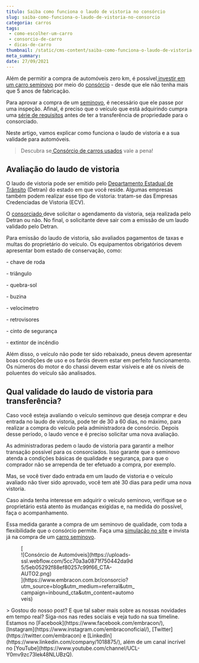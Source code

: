 ```yaml
---
titulo: Saiba como funciona o laudo de vistoria no consórcio
slug: saiba-como-funciona-o-laudo-de-vistoria-no-consorcio
categoria: carros
tags:
 - como-escolher-um-carro
 - consorcio-de-carro
 - dicas-de-carro
thumbnail: /static/cms-content/saiba-como-funciona-o-laudo-de-vistoria-no-consorcio.png
meta_summary: 
date: 27/09/2021
---
```

Além de permitir a compra de automóveis zero km, é possível[ investir em um carro seminovo](https://www.embracon.com.br/blog/carro-seminovo-guia-completo-para-comprar) por meio do [consórcio](https://www.embracon.com.br/conhecaoconsorcio/o-que-e-consorcio) - desde que ele não tenha mais que 5 anos de fabricação.

Para aprovar a compra de um [seminovo](https://www.embracon.com.br/blog/carro-zero-ou-seminovo), é necessário que ele passe por uma inspeção. Afinal, é preciso que o veículo que está adquirindo cumpra uma [série de requisitos](https://www.embracon.com.br/blog/carro-seminovo-guia-completo-para-comprar) antes de ter a transferência de propriedade para o consorciado.

Neste artigo, vamos explicar como funciona o laudo de vistoria e a sua validade para automóveis.

> Descubra se[ Consórcio de carros usados](https://www.embracon.com.br/blog/consorcio-de-carros-usados-vale-a-pena) vale a pena!

Avaliação do laudo de vistoria
------------------------------

O laudo de vistoria pode ser emitido pelo [Departamento Estadual de Trânsito](https://www.detran.sp.gov.br/wps/portal/portaldetran/cidadao/veiculos/fichaservico/debitosrestricoes) (Detran) do estado em que você reside. Algumas empresas também podem realizar esse tipo de vistoria: tratam-se das Empresas Credenciadas de Vistoria (ECV).

O [consorciado ](https://www.embracon.com.br/conhecaoconsorcio/quem-sao-os-consorciados)deve solicitar o agendamento da vistoria, seja realizada pelo Detran ou não. No final, o solicitante deve sair com a emissão de um laudo validado pelo Detran.

Para emissão do laudo de vistoria, são avaliados pagamentos de taxas e multas do proprietário do veículo. Os equipamentos obrigatórios devem apresentar bom estado de conservação, como:

\- chave de roda

\- triângulo

\- quebra-sol

\- buzina

\- velocímetro

\- retrovisores

\- cinto de segurança

\- extintor de incêndio

Além disso, o veículo não pode ter sido rebaixado, pneus devem apresentar boas condições de uso e os faróis devem estar em perfeito funcionamento. Os números do motor e do chassi devem estar visíveis e até os níveis de poluentes do veículo são analisados.

Qual validade do laudo de vistoria para transferência?
------------------------------------------------------

Caso você esteja avaliando o veículo seminovo que deseja comprar e deu entrada no laudo de vistoria, pode ter de 30 a 60 dias, no máximo, para realizar a compra do veículo pela administradora de consórcio. Depois desse período, o laudo vence e é preciso solicitar uma nova avaliação.

As administradoras pedem o laudo de vistoria para garantir a melhor transação possível para os consorciados. Isso garante que o seminovo atenda a condições básicas de qualidade e segurança, para que o comprador não se arrependa de ter efetuado a compra, por exemplo.

Mas, se você tiver dado entrada em um laudo de vistoria e o veículo avaliado não tiver sido aprovado, você tem até 30 dias para pedir uma nova vistoria.

Caso ainda tenha interesse em adquirir o veículo seminovo, verifique se o proprietário está atento às mudanças exigidas e, na medida do possível, faça o acompanhamento.

Essa medida garante a compra de um seminovo de qualidade, com toda a flexibilidade que o consórcio permite. Faça uma [simulação no site](https://www.embracon.com.br/) e invista já na compra de um [carro seminovo](https://www.embracon.com.br/blog/comprar-carro-usado-com-a-carta-de-credito-do-consorcio).

<figure class="w-richtext-figure-type-image w-richtext-align-center" style="max-width:310px">[<div>![Consórcio de Automóveis](https://uploads-ssl.webflow.com/5cc70a3a0871f750442da9d5/5eb05292f88ef80257c99f66_CTA-AUTO2.png)</div>](https://www.embracon.com.br/consorcio?utm_source=blog&utm_medium=referral&utm_campaign=inbound_cta&utm_content=automoveis)</figure>> Gostou do nosso post? E que tal saber mais sobre as nossas novidades em tempo real? Siga-nos nas redes sociais e veja tudo na sua timeline. Estamos no [Facebook](https://www.facebook.com/embracon/), [Instagram](https://www.instagram.com/embraconoficial/), [Twitter](https://twitter.com/embracon) e [LinkedIn](https://www.linkedin.com/company/1018875/), além de um canal incrível no [YouTube](https://www.youtube.com/channel/UCL-Y0mv9zc73Iek48NLUBzQ).
